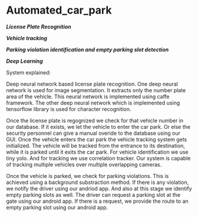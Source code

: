 # Automated_car_park

*****License Plate Recognition*****

*****Vehicle tracking*****

*****Parking violation identification and empty parking slot detection*****

*****Deep Learning*****


System explained:

Deep neural network based license plate recognition. One deep neural network is used for image segmentation. It extracts only the number plate area of the vehicle. This neural network is implemented using caffe framework. The other deep neural network which is implemented using tensorflow library is used for character recognition. 

Once the license plate is regognized we check for that vehicle number in our database. If it exists, we let the vehicle to enter the car park. Or else the security personnel can give a manual overide to the database using our GUI. Once the vehicle enters the car park the vehicle tracking system gets initialized. The vehicle will be tracked from the entrance to its destination, while it is parked until it exits the car park. For vehicle identification we use tiny yolo. And for tracking we use correlation tracker. Our system is capable of tracking multiple vehicles over multiple overlapping cameras.

Once the vehicle is parked, we check for parking violations. This is achieved using a background substraction method. If there is any violation, we notify the driver using our andriod app. And also at this stage we identify empty parking slots as well. The driver can request a parking slot at the gate using our android app. If there is a request, we provide the route to an empty parking slot using our android app. 



